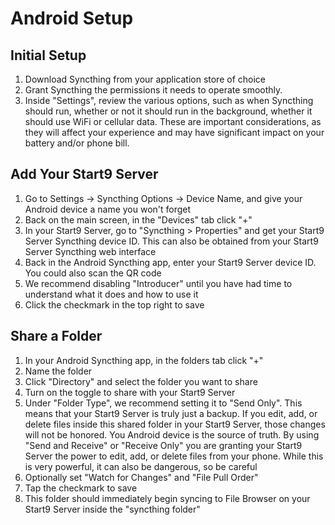 # Android Setup

## Initial Setup

1. Download Syncthing from your application store of choice
1. Grant Syncthing the permissions it needs to operate smoothly.
1. Inside "Settings", review the various options, such as when Syncthing should run, whether or not it should run in the background, whether it should use WiFi or cellular data. These are important considerations, as they will affect your experience and may have significant impact on your battery and/or phone bill.

## Add Your Start9 Server

1. Go to Settings -> Syncthing Options -> Device Name, and give your Android device a name you won't forget
1. Back on the main screen, in the "Devices" tab click "+"
1. In your Start9 Server, go to "Syncthing > Properties" and get your Start9 Server Syncthing device ID. This can also be obtained from your Start9 Server Syncthing web interface
1. Back in the Android Syncthing app, enter your Start9 Server device ID. You could also scan the QR code
1. We recommend disabling "Introducer" until you have had time to understand what it does and how to use it
1. Click the checkmark in the top right to save

## Share a Folder

1. In your Android Syncthing app, in the folders tab click "+" 
1. Name the folder
1. Click "Directory" and select the folder you want to share
1. Turn on the toggle to share with your Start9 Server
1. Under "Folder Type", we recommend setting it to "Send Only". This means that your Start9 Server is truly just a backup. If you edit, add, or delete files inside this shared folder in your Start9 Server, those changes will not be honored. You Android device is the source of truth. By using "Send and Receive" or "Receive Only" you are granting your Start9 Server the power to edit, add, or delete files from your phone. While this is very powerful, it can also be dangerous, so be careful
1. Optionally set "Watch for Changes" and "File Pull Order"
1. Tap the checkmark to save
1. This folder should immediately begin syncing to File Browser on your Start9 Server inside the "syncthing folder"
